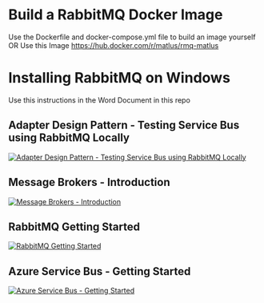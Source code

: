 # Build a RabbitMQ Docker Image
Use the Dockerfile and docker-compose.yml file to build an image yourself
OR
Use this Image
https://hub.docker.com/r/matlus/rmq-matlus
# Installing RabbitMQ on Windows
Use this instructions in the Word Document in this repo


## Adapter Design Pattern - Testing Service Bus using RabbitMQ Locally  
[![Adapter Design Pattern - Testing Service Bus using RabbitMQ Locally](http://img.youtube.com/vi/xHDoQvhW9VQ/0.jpg)](http://www.youtube.com/watch?v=xHDoQvhW9VQ "Adapter Design Pattern - Testing Service Bus using RabbitMQ Locally")

## Message Brokers - Introduction  
[![Message Brokers - Introduction](http://img.youtube.com/vi/sPjy97LcCO0/0.jpg)](http://www.youtube.com/watch?v=sPjy97LcCO0 "Message Brokers - Introduction")

## RabbitMQ Getting Started  
[![RabbitMQ Getting Started](http://img.youtube.com/vi/sXwIpeYXses/0.jpg)](http://www.youtube.com/watch?v=sXwIpeYXses "RabbitMQ Getting Started")

## Azure Service Bus - Getting Started  
[![Azure Service Bus - Getting Started](http://img.youtube.com/vi/DJb2xRTiulo/0.jpg)](http://www.youtube.com/watch?v=DJb2xRTiulo "Azure Service Bus - Getting Started")

